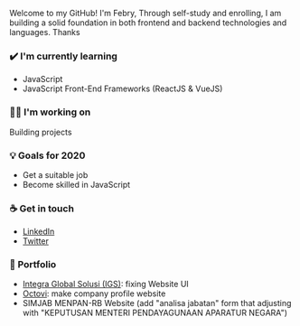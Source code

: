 Welcome to my GitHub! I'm Febry, Through self-study and enrolling, I am building a solid foundation in both frontend and backend technologies and languages.
Thanks

### ✔️ I'm currently learning
- JavaScript
- JavaScript Front-End Frameworks (ReactJS & VueJS)

### 👩‍💻 I'm working on
Building projects

### 💡 Goals for 2020
- Get a suitable job
- Become skilled in JavaScript

### ☕ Get in touch
- <a href = "https://www.linkedin.com/in/fbryo21/">LinkedIn</a>
- <a href = "https://twitter.com/FRiandhito">Twitter</a>

### :paperclip: Portfolio
- <a href = "http://igsolusi.com/">Integra Global Solusi (IGS)</a>: fixing Website UI
- <a href = "http://octovi.com/">Octovi</a>: make company profile website
- SIMJAB MENPAN-RB Website (add "analisa jabatan" form that adjusting with "KEPUTUSAN MENTERI
  PENDAYAGUNAAN APARATUR NEGARA")
